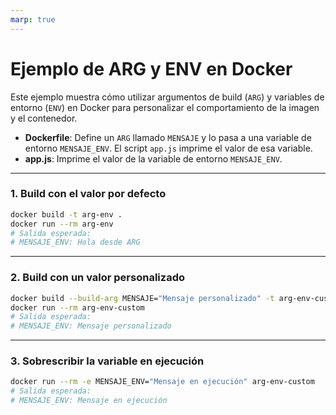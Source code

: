 ```yaml
---
marp: true
---
```


# Ejemplo de ARG y ENV en Docker

Este ejemplo muestra cómo utilizar argumentos de build (`ARG`) y variables de entorno (`ENV`) en Docker para personalizar el comportamiento de la imagen y el contenedor.

- **Dockerfile**: Define un `ARG` llamado `MENSAJE` y lo pasa a una variable de entorno `MENSAJE_ENV`. El script `app.js` imprime el valor de esa variable.
- **app.js**: Imprime el valor de la variable de entorno `MENSAJE_ENV`.

---

### 1. Build con el valor por defecto

```sh
docker build -t arg-env .
docker run --rm arg-env
# Salida esperada:
# MENSAJE_ENV: Hola desde ARG
```

---

### 2. Build con un valor personalizado

```sh
docker build --build-arg MENSAJE="Mensaje personalizado" -t arg-env-custom .
docker run --rm arg-env-custom
# Salida esperada:
# MENSAJE_ENV: Mensaje personalizado
```

---

### 3. Sobrescribir la variable en ejecución

```sh
docker run --rm -e MENSAJE_ENV="Mensaje en ejecución" arg-env-custom
# Salida esperada:
# MENSAJE_ENV: Mensaje en ejecución
```
